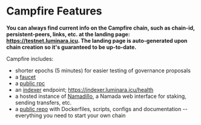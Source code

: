 # Campfire Features

**You can always find current info on the Campfire chain, such as chain-id, persistent-peers, links, etc. at the landing page: https://testnet.luminara.icu. The landing page is auto-generated upon chain creation so it's guaranteed to be up-to-date.**  

Campfire includes:
- shorter epochs (5 minutes) for easier testing of governance proposals
- a [faucet](https://faucet.luminara.icu)
- a [public rpc](https://rpc.luminara.icu)
- an [indexer](https://github.com/anoma/namada-indexer/blob/main/swagger.yml) endpoint; https://indexer.luminara.icu/health
- a hosted instance of [Namadillo](https://interface.luminara.icu), a Namada web interface for staking, sending transfers, etc.
- a [public repo](https://github.com/vknowable/namada-campfire) with Dockerfiles, scripts, configs and documentation -- everything you need to start your own chain